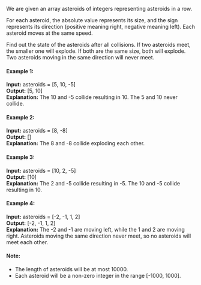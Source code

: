 We are given an array asteroids of integers representing asteroids in a row.

For each asteroid, the absolute value represents its size, and the sign represents its direction (positive meaning right, negative meaning left).
Each asteroid moves at the same speed.

Find out the state of the asteroids after all collisions.
If two asteroids meet, the smaller one will explode.
If both are the same size, both will explode.
Two asteroids moving in the same direction will never meet.

#### Example 1:
**Input:** asteroids = [5, 10, -5]  
**Output:** [5, 10]  
**Explanation:** The 10 and -5 collide resulting in 10.  The 5 and 10 never collide.

#### Example 2:
**Input:** asteroids = [8, -8]  
**Output:** []  
**Explanation:** The 8 and -8 collide exploding each other.

#### Example 3:
**Input:** asteroids = [10, 2, -5]  
**Output:** [10]  
**Explanation:** The 2 and -5 collide resulting in -5.  The 10 and -5 collide resulting in 10.

#### Example 4:
**Input:** asteroids = [-2, -1, 1, 2]  
**Output:** [-2, -1, 1, 2]  
**Explanation:** The -2 and -1 are moving left, while the 1 and 2 are moving right.
Asteroids moving the same direction never meet, so no asteroids will meet each other.

#### Note:
* The length of asteroids will be at most 10000.
* Each asteroid will be a non-zero integer in the range [-1000, 1000].
